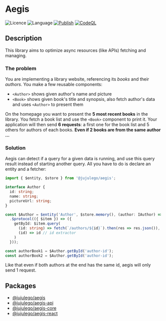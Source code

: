 # Aegis
![Licence](https://img.shields.io/github/license/jujulego/aegis)
![Language](https://img.shields.io/github/languages/top/jujulego/aegis)
[![Publish](https://github.com/Jujulego/aegis/actions/workflows/publish.yml/badge.svg)](https://github.com/Jujulego/aegis/actions/workflows/publish.yml)
[![CodeQL](https://github.com/Jujulego/aegis/actions/workflows/codeql-analysis.yml/badge.svg)](https://github.com/Jujulego/aegis/actions/workflows/codeql-analysis.yml)

## Description
This library aims to optimize async resources (like APIs) fetching and managing.

### The problem
You are implementing a library website, referencing its _books_ and their _authors_.
You make a few reusable components:
- `<Author>` shows given author's name and picture
- `<Book>` shows given book's title and synopsis, also fetch author's data and uses `<Author>` to present them

On the homepage you want to present the **5 most recent books** in the library. You fetch a book list and use
the `<Book>` component to print it. Your application will then send **6 requests**: a first one for the book list and
5 others for authors of each books. **Even if 2 books are from the same author ...**

### Solution
Aegis can detect if a query for a given data is running, and use this query result instead of starting another query.
All you have to do is declare an entity and a fetcher:

```typescript
import { $entity, $store } from '@jujulego/aegis';

interface Author {
  id: string;
  name: string;
  pictureUrl: string;
}

const $Author = $entity('Author', $store.memory(), (author: IAuthor) => author.id)
  .$protocol(({ $item }) => ({
    getById: $item.query(
      (id: string) => fetch(`/authors/${id}`).then(res => res.json()), // fetcher
      (id) => id // id extractor
    )
  }));

const authorBook1 = $Author.getById('author-id');
const authorBook2 = $Author.getById('author-id');
```

Like that even if both authors at the end has the same id, aegis will only send 1 request.

## Packages
- [@jujulego/aegis](https://github.com/Jujulego/aegis/tree/master/packages)
- [@jujulego/aegis-api](https://github.com/Jujulego/aegis/tree/master/packages/api)
- [@jujulego/aegis-core](https://github.com/Jujulego/aegis/tree/master/packages/core)
- [@jujulego/aegis-react](https://github.com/Jujulego/aegis/tree/master/packages/react)

